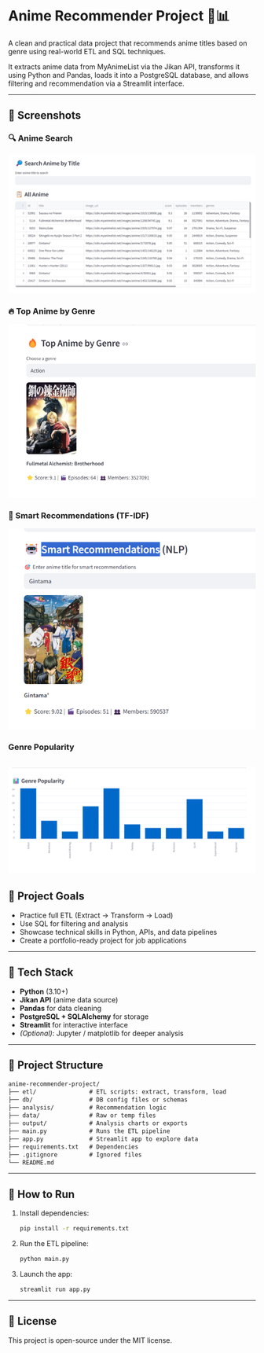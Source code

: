 
# Anime Recommender Project 🎌📊

A clean and practical data project that recommends anime titles based on genre using real-world ETL and SQL techniques.

It extracts anime data from MyAnimeList via the Jikan API, transforms it using Python and Pandas, loads it into a PostgreSQL database, and allows filtering and recommendation via a Streamlit interface.

---

## 🎥 Screenshots

### 🔍 Anime Search
![Search Screenshot](images/search.png)

### 🔥 Top Anime by Genre
![Genre Screenshot](images/TopAnimebyGenre.png)

### 🤖 Smart Recommendations (TF-IDF)
![NPL Screenshot](images/NPL.png)

### Genre Popularity
![Genre Popularity Screenshot](images/GenrePopularity.png)
---

## 🎯 Project Goals

- Practice full ETL (Extract → Transform → Load)
- Use SQL for filtering and analysis
- Showcase technical skills in Python, APIs, and data pipelines
- Create a portfolio-ready project for job applications

---

## 🧰 Tech Stack

- **Python** (3.10+)
- **Jikan API** (anime data source)
- **Pandas** for data cleaning
- **PostgreSQL + SQLAlchemy** for storage
- **Streamlit** for interactive interface
- *(Optional)*: Jupyter / matplotlib for deeper analysis

---

## 📁 Project Structure

```
anime-recommender-project/
├── etl/               # ETL scripts: extract, transform, load
├── db/                # DB config files or schemas
├── analysis/          # Recommendation logic
├── data/              # Raw or temp files
├── output/            # Analysis charts or exports
├── main.py            # Runs the ETL pipeline
├── app.py             # Streamlit app to explore data
├── requirements.txt   # Dependencies
├── .gitignore         # Ignored files
└── README.md
```

---

## 🚀 How to Run

1. Install dependencies:
   ```bash
   pip install -r requirements.txt
   ```

2. Run the ETL pipeline:
   ```bash
   python main.py
   ```

3. Launch the app:
   ```bash
   streamlit run app.py
   ```



---

## 🤝 License

This project is open-source under the MIT license.
